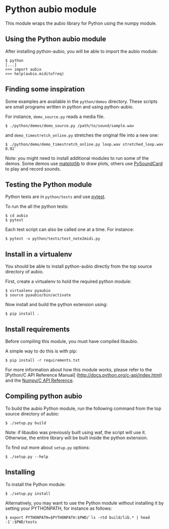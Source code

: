 Python aubio module
===================

This module wraps the aubio library for Python using the numpy module.

Using the Python aubio module
-----------------------------

After installing python-aubio, you will be able to import the aubio module:

    $ python
    [...]
    >>> import aubio
    >>> help(aubio.miditofreq)

Finding some inspiration
------------------------

Some examples are available in the `python/demos` directory. These scripts are
small programs written in python and using python-aubio.

For instance, `demo_source.py` reads a media file.

    $ ./python/demos/demo_source.py /path/to/sound/sample.wav

and `demo_timestretch_online.py` stretches the original file into a new one:

    $ ./python/demo/demo_timestretch_online.py loop.wav stretched_loop.wav 0.92`

Note: you might need to install additional modules to run some of the demos.
Some demos use [matplotlib](http://matplotlib.org/) to draw plots, others use
[PySoundCard](https://github.com/bastibe/PySoundCard) to play and record
sounds.

Testing the Python module
-------------------------

Python tests are in `python/tests` and use [pytest].

To run the all the python tests:

    $ cd aubio
    $ pytest

Each test script can also be called one at a time. For instance:

    $ pytest -v python/tests/test_note2midi.py

[pytest]: https://pytest.org

Install in a virtualenv
-----------------------

You should be able to install python-aubio directly from the top source
directory of aubio.

First, create a virtualenv to hold the required python module:

    $ virtualenv pyaubio
    $ source pyaubio/bin/activate

Now install and build the python extension using:

    $ pip install .

Install requirements
--------------------

Before compiling this module, you must have compiled libaubio.

A simple way to do this is with pip:

    $ pip install -r requirements.txt

For more information about how this module works, please refer to the [Python/C
API Reference Manual] (http://docs.python.org/c-api/index.html) and the
[Numpy/C API Reference](http://docs.scipy.org/doc/numpy/reference/c-api.html).

Compiling python aubio
----------------------

To build the aubio Python module, run the following command from the top source
directory of aubio:

    $ ./setup.py build

Note: if libaubio was previously built using waf, the script will use it.
Otherwise, the entire library will be built inside the python extension.

To find out more about `setup.py` options:

    $ ./setup.py --help

Installing
----------

To install the Python module:

    $ ./setup.py install

Alternatively, you may want to use the Python module without installing it by
setting your PYTHONPATH, for instance as follows:

    $ export PYTHONPATH=$PYTHONPATH:$PWD/`ls -rtd build/lib.* | head -1`:$PWD/tests

